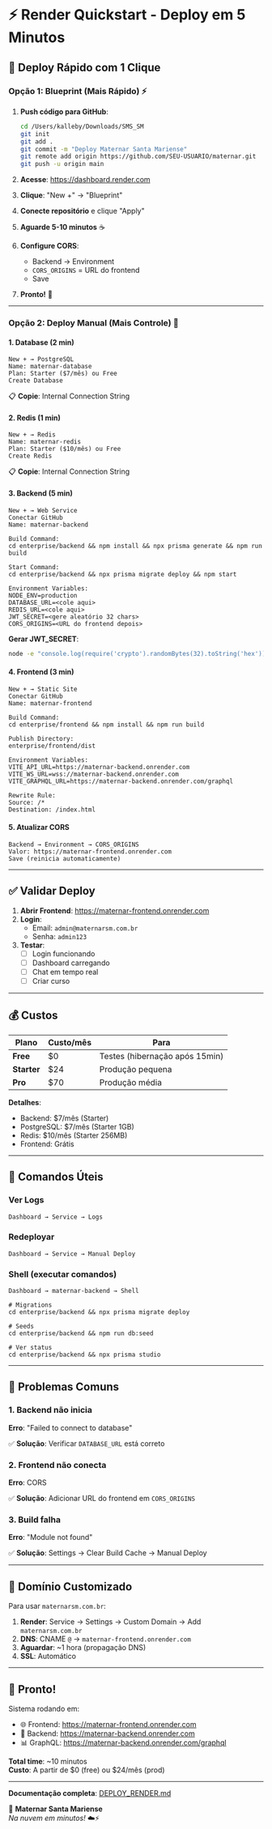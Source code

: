 # ⚡ Render Quickstart - Deploy em 5 Minutos

## 🚀 Deploy Rápido com 1 Clique

### Opção 1: Blueprint (Mais Rápido) ⚡

1. **Push código para GitHub**:
   ```bash
   cd /Users/kalleby/Downloads/SMS_SM
   git init
   git add .
   git commit -m "Deploy Maternar Santa Mariense"
   git remote add origin https://github.com/SEU-USUARIO/maternar.git
   git push -u origin main
   ```

2. **Acesse**: https://dashboard.render.com

3. **Clique**: "New +" → "Blueprint"

4. **Conecte repositório** e clique "Apply"

5. **Aguarde 5-10 minutos** ☕

6. **Configure CORS**:
   - Backend → Environment
   - `CORS_ORIGINS` = URL do frontend
   - Save

7. **Pronto!** 🎉

---

### Opção 2: Deploy Manual (Mais Controle) 🔧

#### 1. Database (2 min)
```
New + → PostgreSQL
Name: maternar-database
Plan: Starter ($7/mês) ou Free
Create Database
```
📋 **Copie**: Internal Connection String

#### 2. Redis (1 min)
```
New + → Redis
Name: maternar-redis
Plan: Starter ($10/mês) ou Free
Create Redis
```
📋 **Copie**: Internal Connection String

#### 3. Backend (5 min)
```
New + → Web Service
Conectar GitHub
Name: maternar-backend

Build Command:
cd enterprise/backend && npm install && npx prisma generate && npm run build

Start Command:
cd enterprise/backend && npx prisma migrate deploy && npm start

Environment Variables:
NODE_ENV=production
DATABASE_URL=<cole aqui>
REDIS_URL=<cole aqui>
JWT_SECRET=<gere aleatório 32 chars>
CORS_ORIGINS=<URL do frontend depois>
```

**Gerar JWT_SECRET**:
```bash
node -e "console.log(require('crypto').randomBytes(32).toString('hex'))"
```

#### 4. Frontend (3 min)
```
New + → Static Site
Conectar GitHub
Name: maternar-frontend

Build Command:
cd enterprise/frontend && npm install && npm run build

Publish Directory:
enterprise/frontend/dist

Environment Variables:
VITE_API_URL=https://maternar-backend.onrender.com
VITE_WS_URL=wss://maternar-backend.onrender.com
VITE_GRAPHQL_URL=https://maternar-backend.onrender.com/graphql

Rewrite Rule:
Source: /*
Destination: /index.html
```

#### 5. Atualizar CORS
```
Backend → Environment → CORS_ORIGINS
Valor: https://maternar-frontend.onrender.com
Save (reinicia automaticamente)
```

---

## ✅ Validar Deploy

1. **Abrir Frontend**: https://maternar-frontend.onrender.com
2. **Login**:
   - Email: `admin@maternarsm.com.br`
   - Senha: `admin123`
3. **Testar**:
   - [ ] Login funcionando
   - [ ] Dashboard carregando
   - [ ] Chat em tempo real
   - [ ] Criar curso

---

## 💰 Custos

| Plano | Custo/mês | Para |
|-------|-----------|------|
| **Free** | $0 | Testes (hibernação após 15min) |
| **Starter** | $24 | Produção pequena |
| **Pro** | $70 | Produção média |

**Detalhes**:
- Backend: $7/mês (Starter)
- PostgreSQL: $7/mês (Starter 1GB)
- Redis: $10/mês (Starter 256MB)
- Frontend: Grátis

---

## 🔧 Comandos Úteis

### Ver Logs
```
Dashboard → Service → Logs
```

### Redeployar
```
Dashboard → Service → Manual Deploy
```

### Shell (executar comandos)
```
Dashboard → maternar-backend → Shell

# Migrations
cd enterprise/backend && npx prisma migrate deploy

# Seeds
cd enterprise/backend && npm run db:seed

# Ver status
cd enterprise/backend && npx prisma studio
```

---

## 🐛 Problemas Comuns

### 1. Backend não inicia
**Erro**: "Failed to connect to database"

✅ **Solução**: Verificar `DATABASE_URL` está correto

### 2. Frontend não conecta
**Erro**: CORS

✅ **Solução**: Adicionar URL do frontend em `CORS_ORIGINS`

### 3. Build falha
**Erro**: "Module not found"

✅ **Solução**: Settings → Clear Build Cache → Manual Deploy

---

## 📱 Domínio Customizado

Para usar `maternarsm.com.br`:

1. **Render**: Service → Settings → Custom Domain → Add `maternarsm.com.br`
2. **DNS**: CNAME `@` → `maternar-frontend.onrender.com`
3. **Aguardar**: ~1 hora (propagação DNS)
4. **SSL**: Automático

---

## 🎉 Pronto!

Sistema rodando em:
- 🌐 Frontend: https://maternar-frontend.onrender.com
- 🔌 Backend: https://maternar-backend.onrender.com
- 📊 GraphQL: https://maternar-backend.onrender.com/graphql

**Total time**: ~10 minutos  
**Custo**: A partir de $0 (free) ou $24/mês (prod)

---

**Documentação completa**: [DEPLOY_RENDER.md](DEPLOY_RENDER.md)

🏥 **Maternar Santa Mariense**  
*Na nuvem em minutos!* ☁️⚡

